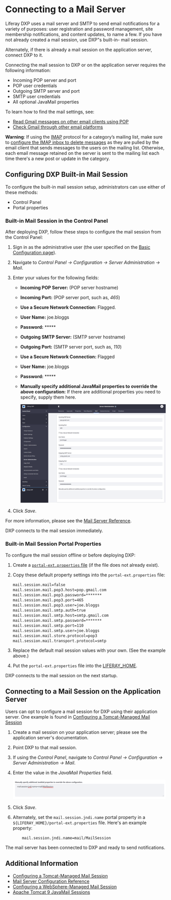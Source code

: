 # Connecting to a Mail Server

Liferay DXP uses a mail server and SMTP to send email notifications for a variety of purposes: user registration and password management, site membership notifications, and content updates, to name a few. If you have not already created a mail session, use DXP"s built-in- mail session.

Alternately, if there is already a mail session on the application server, connect DXP to it.

Connecting the mail session to DXP or on the application server requires the following information:

* Incoming POP server and port
* POP user credentials
* Outgoing SMTP server and port
* SMTP user credentials
* All optional JavaMail properties

To learn how to find the mail settings, see:

* [Read Gmail messages on other email clients using POP](https://support.google.com/mail/answer/7104828?hl=en)
* [Check Gmail through other email platforms](https://support.google.com/mail/answer/7126229?hl=en)

**Warning**: If using the [IMAP](https://support.google.com/mail/answer/7126229?hl=en) protocol for a category’s mailing list, make sure to [configure the IMAP inbox to delete messages](https://support.google.com/mail/answer/78892?hl=en) as they are pulled by the email client that sends messages to the users on the mailing list. Otherwise, each email message retained on the server is sent to the mailing list each time there's a new post or update in the category.

## Configuring DXP Built-in Mail Session

To configure the built-in mail session setup, administrators can use either of these methods:

* Control Panel
* Portal properties

### Built-in Mail Session in the Control Panel

After deploying DXP, follow these steps to configure the mail session from the Control Panel:

1. Sign in as the administrative user (the user specified on the [Basic Configuration page](../01-installing-liferay-dxp/05-using-the-setup-wizard.md)).
1. Navigate to *Control Panel &rarr; Configuration &rarr; Server Administration &rarr; Mail*.
1. Enter your values for the following fields:

    * **Incoming POP Server:** (POP server hostname)
    * **Incoming Port:** (POP server port, such as, _465_)
    * **Use a Secure Network Connection:** Flagged.
    * **User Name:** joe.bloggs
    * **Password:** *****
    * **Outgoing SMTP Server:** (SMTP server hostname)
    * **Outgoing Port:** (SMTP server port, such as, _110_)
    * **Use a Secure Network Connection:** Flagged
    * **User Name:** joe.bloggs
    * **Password:** *****
    * **Manually specify additional JavaMail properties to override the above configuration:** If there are additional properties you need to specify, supply them here.

      ![Configuring a Mail Server](./connecting-to-a-mail-server/images/01.png)

1. Click *Save*.

For more information, please see the [Mail Server Reference](./mail-server-configuration-reference.md).

DXP connects to the mail session immediately.

### Built-in Mail Session Portal Properties

To configure the mail session offline or before deploying DXP:

1. Create a [`portal-ext.properties` file](../14-reference/03-portal-properties.md) (if the file does not already exist).

1. Copy these default property settings into the `portal-ext.properties` file:

    ```properties
    mail.session.mail=false
    mail.session.mail.pop3.host=pop.gmail.com
    mail.session.mail.pop3.password=*******
    mail.session.mail.pop3.port=465
    mail.session.mail.pop3.user=joe.bloggs
    mail.session.mail.smtp.auth=true
    mail.session.mail.smtp.host=smtp.gmail.com
    mail.session.mail.smtp.password=*******
    mail.session.mail.smtp.port=110
    mail.session.mail.smtp.user=joe.bloggs
    mail.session.mail.store.protocol=pop3
    mail.session.mail.transport.protocol=smtp
    ```

1. Replace the default mail session values with your own. (See the example above.)
1. Put the `portal-ext.properties` file into the [LIFERAY_HOME](../14-reference/01-liferay-home.md).

DXP connects to the mail session on the next startup.

## Connecting to a Mail Session on the Application Server

Users can opt to configure a mail session for DXP using their application server. One example is found in [Configuring a Tomcat-Managed Mail Session](../01-installing-liferay-dxp/01-installing-liferay-on-an-application-server/01-installing-liferay-on-tomcat.md#mail-configuration)

1. Create a mail session on your application server; please see the application server's documentation.
1. Point DXP to that mail session.
1. If using the _Control Panel_, navigate to _Control Panel &rarr; Configuration &rarr; Server Administration &rarr; Mail_.
1. Enter the value in the _JavaMail Properties_ field. 

    ![JavaMail](./connecting-to-a-mail-server/images/02.png)

1. Click _Save_.
1. Alternately, set the `mail.session.jndi.name` portal property in a `${LIFERAY_HOME}/portal-ext.properties` file. Here's an example property:

    ```properties
        mail.session.jndi.name=mail/MailSession
    ```

The mail server has been connected to DXP and ready to send notifications.

## Additional Information

* [Configuring a Tomcat-Managed Mail Session](../01-installing-liferay-dxp/01-installing-liferay-on-an-application-server/01-installing-liferay-on-tomcat.md#mail-configuration)
* [Mail Server Configuration Reference](./mail-server-configuration-reference.md)
* [Configuring a WebSphere-Managed Mail Session](../01-installing-liferay-dxp/01-installing-liferay-on-an-application-server/05-installing-liferay-on-websphere.md#mail-configuration)
* [Apache Tomcat 9 JavaMail Sessions](https://tomcat.apache.org/tomcat-9.0-doc/jndi-resources-howto.html#JavaMail_Sessions)
